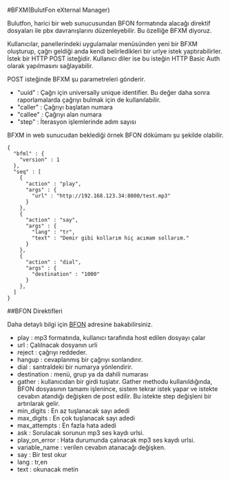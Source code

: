 #BFXM(BulutFon eXternal Manager)

Bulutfon, harici bir web sunucusundan BFON formatında alacağı direktif dosyaları ile pbx davranışlarını düzenleyebilir. Bu özelliğe BFXM diyoruz. 

Kullanıcılar, panellerindeki uygulamalar menüsünden yeni bir BFXM oluşturup, çağrı geldiği anda kendi belirledikleri bir urlye istek yaptırabilirler. İstek bir HTTP POST isteğidir. Kullanıcı diler ise bu isteğin HTTP Basic Auth olarak yapılmasını sağlayabilir.

POST isteğinde BFXM şu parametreleri gönderir.
 - "uuid" : Çağrı için universally unique identifier. Bu değer daha sonra raporlamalarda çağrıyı bulmak için de kullanılabilir.
 - "caller" : Çağrıyı başlatan numara
 - "callee" : Çağrıyı alan numara
 - "step" : İterasyon işlemlerinde adım sayısı

BFXM in web sunucudan beklediği örnek BFON dökümanı şu şekilde olabilir.

```
{
  "bfml" : {
    "version" : 1
  },
  "seq" : [
    {
      "action" : "play",
      "args" : {
        "url" : "http://192.168.123.34:8000/test.mp3"
      }
    },
    {
      "action" : "say",
      "args" : {
        "lang" : "tr",
        "text" : "Demir gibi kollarım hiç acımam sollarım."
      }
    },
    {
      "action" : "dial",
      "args" : {
        "destination" : "1000"
      }
    },
  ]
}
```

##BFON Direktifleri

Daha detaylı bilgi için [BFON](https://github.com/bulutfon/documents/blob/master/BFON/README.md) adresine bakabilirsiniz.

 - play : mp3 formatında, kullanıcı tarafında host edilen dosyayı çalar
  - url : Çalılnacak dosyanın urli
 - reject : çağrıyı reddeder.
 - hangup : cevaplanmış bir çağrıyı sonlandırır.
 - dial : santraldeki bir numarya yönlendirir.
  - destination : menü, grup ya da dahili numarası
 - gather : kullanıcıdan bir girdi tuşlatır. Gather methodu kullanıldığında, BFON dosyasının tamamı işlenince, sistem tekrar istek yapar ve istekte cevabın atandığı değişken de post edilir. Bu istekte step değişleni bir artırılarak gelir.
  - min_digits : En az tuşlanacak sayı adedi
  - max_digits : En çok tuşlanacak sayı adedi
  - max_attempts : En fazla hata adedi
  - ask : Sorulacak sorunun mp3 ses kaydı urlsi.
  - play_on_error : Hata durumunda çalınacak mp3 ses kaydı urlsi.
  - variable_name : verilen cevabın atanacağı değişken. 
 - say : Bir test okur
  - lang : tr,en
  - text : okunacak metin

